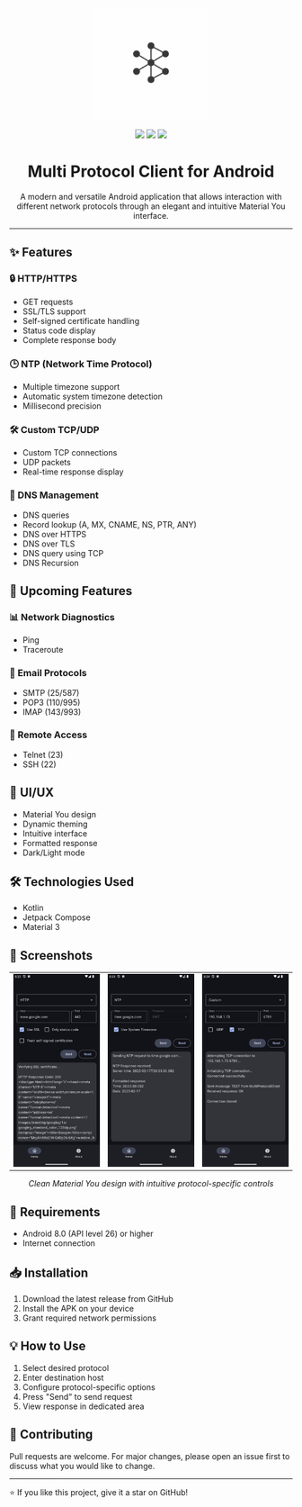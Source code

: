 <p align="center">
  <img src="imgs/logo/logo_mpc.jpg" width="200" height="200" alt="MultiProtocolClient Logo">
</p>

<p align="center">
  <img src="https://img.shields.io/badge/Material%20You-Enabled-blue">
  <img src="https://img.shields.io/badge/platform-Android-brightgreen">
  <img src="https://img.shields.io/badge/kotlin-100%25-blueviolet">
</p>

<h1 align="center">Multi Protocol Client for Android</h1>

<p align="center">
  A modern and versatile Android application that allows interaction with different network protocols through an elegant and intuitive Material You interface.
</p>

---

## ✨ Features

### 🔒 HTTP/HTTPS
- GET requests
- SSL/TLS support
- Self-signed certificate handling
- Status code display
- Complete response body

### 🕒 NTP (Network Time Protocol)
- Multiple timezone support
- Automatic system timezone detection
- Millisecond precision

### 🛠 Custom TCP/UDP
- Custom TCP connections
- UDP packets
- Real-time response display

### 📡 DNS Management
- DNS queries
- Record lookup (A, MX, CNAME, NS, PTR, ANY)
- DNS over HTTPS
- DNS over TLS
- DNS query using TCP
- DNS Recursion

## 🚀 Upcoming Features

### 📊 Network Diagnostics
- Ping
- Traceroute

### 📧 Email Protocols
- SMTP (25/587)
- POP3 (110/995)
- IMAP (143/993)

### 🔐 Remote Access
- Telnet (23)
- SSH (22)

## 🎨 UI/UX
- Material You design
- Dynamic theming
- Intuitive interface
- Formatted response
- Dark/Light mode

## 🛠 Technologies Used
- Kotlin
- Jetpack Compose
- Material 3

## 📱 Screenshots

<div align="center">
  <table align="center" style="margin: 0 auto">
    <tr>
      <td align="center">
        <img src="imgs/screenshot/http.png" width="250" alt="HTTP Screenshot">
        <br>
      </td>
      <td align="center">
        <img src="imgs/screenshot/ntp.png" width="250" alt="NTP Screenshot">
        <br>
      </td>
      <td align="center">
        <img src="imgs/screenshot/custom.png" width="250" alt="Custom Screenshot">
        <br>
      </td>
    </tr>
  </table>
</div>

<p align="center">
  <em>Clean Material You design with intuitive protocol-specific controls</em>
</p>


## 🔧 Requirements
- Android 8.0 (API level 26) or higher
- Internet connection

## 📥 Installation
1. Download the latest release from GitHub
2. Install the APK on your device
3. Grant required network permissions

## 💡 How to Use
1. Select desired protocol
2. Enter destination host
3. Configure protocol-specific options
4. Press "Send" to send request
5. View response in dedicated area

## 🤝 Contributing
Pull requests are welcome. For major changes, please open an issue first to discuss what you would like to change.

---

⭐ If you like this project, give it a star on GitHub!
